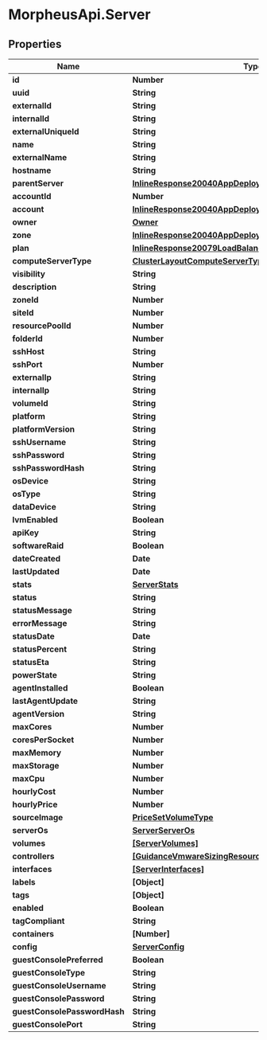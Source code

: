 # MorpheusApi.Server

## Properties

Name | Type | Description | Notes
------------ | ------------- | ------------- | -------------
**id** | **Number** |  | [optional] 
**uuid** | **String** |  | [optional] 
**externalId** | **String** |  | [optional] 
**internalId** | **String** |  | [optional] 
**externalUniqueId** | **String** |  | [optional] 
**name** | **String** |  | [optional] 
**externalName** | **String** |  | [optional] 
**hostname** | **String** |  | [optional] 
**parentServer** | [**InlineResponse20040AppDeployInstance**](InlineResponse20040AppDeployInstance.md) |  | [optional] 
**accountId** | **Number** |  | [optional] 
**account** | [**InlineResponse20040AppDeployInstance**](InlineResponse20040AppDeployInstance.md) |  | [optional] 
**owner** | [**Owner**](Owner.md) |  | [optional] 
**zone** | [**InlineResponse20040AppDeployInstance**](InlineResponse20040AppDeployInstance.md) |  | [optional] 
**plan** | [**InlineResponse20079LoadBalancerMonitorLoadBalancerType**](InlineResponse20079LoadBalancerMonitorLoadBalancerType.md) |  | [optional] 
**computeServerType** | [**ClusterLayoutComputeServerType**](ClusterLayoutComputeServerType.md) |  | [optional] 
**visibility** | **String** |  | [optional] 
**description** | **String** |  | [optional] 
**zoneId** | **Number** |  | [optional] 
**siteId** | **Number** |  | [optional] 
**resourcePoolId** | **Number** |  | [optional] 
**folderId** | **Number** |  | [optional] 
**sshHost** | **String** |  | [optional] 
**sshPort** | **Number** |  | [optional] 
**externalIp** | **String** |  | [optional] 
**internalIp** | **String** |  | [optional] 
**volumeId** | **String** |  | [optional] 
**platform** | **String** |  | [optional] 
**platformVersion** | **String** |  | [optional] 
**sshUsername** | **String** |  | [optional] 
**sshPassword** | **String** |  | [optional] 
**sshPasswordHash** | **String** |  | [optional] 
**osDevice** | **String** |  | [optional] 
**osType** | **String** |  | [optional] 
**dataDevice** | **String** |  | [optional] 
**lvmEnabled** | **Boolean** |  | [optional] 
**apiKey** | **String** |  | [optional] 
**softwareRaid** | **Boolean** |  | [optional] 
**dateCreated** | **Date** |  | [optional] 
**lastUpdated** | **Date** |  | [optional] 
**stats** | [**ServerStats**](ServerStats.md) |  | [optional] 
**status** | **String** |  | [optional] 
**statusMessage** | **String** |  | [optional] 
**errorMessage** | **String** |  | [optional] 
**statusDate** | **Date** |  | [optional] 
**statusPercent** | **String** |  | [optional] 
**statusEta** | **String** |  | [optional] 
**powerState** | **String** |  | [optional] 
**agentInstalled** | **Boolean** |  | [optional] 
**lastAgentUpdate** | **String** |  | [optional] 
**agentVersion** | **String** |  | [optional] 
**maxCores** | **Number** |  | [optional] 
**coresPerSocket** | **Number** |  | [optional] 
**maxMemory** | **Number** |  | [optional] 
**maxStorage** | **Number** |  | [optional] 
**maxCpu** | **Number** |  | [optional] 
**hourlyCost** | **Number** |  | [optional] 
**hourlyPrice** | **Number** |  | [optional] 
**sourceImage** | [**PriceSetVolumeType**](PriceSetVolumeType.md) |  | [optional] 
**serverOs** | [**ServerServerOs**](ServerServerOs.md) |  | [optional] 
**volumes** | [**[ServerVolumes]**](ServerVolumes.md) |  | [optional] 
**controllers** | [**[GuidanceVmwareSizingResourceControllers]**](GuidanceVmwareSizingResourceControllers.md) |  | [optional] 
**interfaces** | [**[ServerInterfaces]**](ServerInterfaces.md) |  | [optional] 
**labels** | **[Object]** |  | [optional] 
**tags** | **[Object]** |  | [optional] 
**enabled** | **Boolean** |  | [optional] 
**tagCompliant** | **String** |  | [optional] 
**containers** | **[Number]** |  | [optional] 
**config** | [**ServerConfig**](ServerConfig.md) |  | [optional] 
**guestConsolePreferred** | **Boolean** |  | [optional] 
**guestConsoleType** | **String** |  | [optional] 
**guestConsoleUsername** | **String** |  | [optional] 
**guestConsolePassword** | **String** |  | [optional] 
**guestConsolePasswordHash** | **String** |  | [optional] 
**guestConsolePort** | **String** |  | [optional] 


